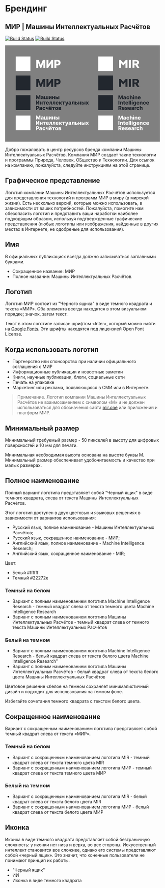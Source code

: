 # Брендинг 
## МИР | Машины Интеллектуальных Расчётов

[![Build Status](https://img.shields.io/badge/mir.one-platform-black)](https://img.shields.io/badge/mir.one-platform-black) 
[![Build Status](https://img.shields.io/badge/mir.brand.asset-0.0.1-blue)](https://img.shields.io/badge/mir.brand.asset-0.0.1-blue) 

![Общий вид](main.png)

Добро пожаловать в центр ресурсов бренда компании Машины Интеллектуальных Расчётов. Компания МИР создает такие технологии и программы Природа, Человек, ОБщество и Технологии. Для ссылок на компанию, пожалуйста, следуйте инструкциям на этой странице. 

## Графическое представление
Логотип компании Машины Интеллектуальных Расчётов используется для представления технологий и программ МИР в миру (в мирской жизни). Есть несколько версий, которые можно использовать, в зависимости от ваших потребностей. Пожалуйста, помогите нам обезопасить логотип и представить ваши наработки наиболее подходящим образом, используя подтвержденные графические представления (любые логотипы или изображения, найденные в других местах в Интернете, не одобреные для использования).

## Имя

В официальных публикациях всегда должно записываться заглавными буквами. 
- Сокращенное название: МИР
- Полное название: Машины Интеллектуальных Расчётов.

## Логотип

Логотип МИР состоит из "Черного ящика" в виде темного квадрата и текста «МИР». Оба элемента всегда находятся в этом визуальном порядке; значок, затем текст.

Текст в этом логотипе записан шрифтом «Inter», который можно найти на [Google Fonts](https://fonts.google.com/specimen/Inter). Эти шрифты находятся под лицензией Open Font License.

## Когда использовать логотип

* Партнерство или спонсорство при наличии официального соглашения с МИР
* Информационные публикации и новостные заметки
* Книги, научные публикации, блоги, социальные сети
* Печать на упаковке
* Маркетинг или реклама, появляющаяся в СМИ или в Интернете.

> Примечание. Логотип компании Машины Интеллектуальных Расчётов не взаимозаменяем с символом «М» и не должен использоваться для обозначения сайта  [mir.one](mir.one) или приложений и платформ МИР.

## Минимальный размер

Минимальный требуемый размер - 50 пикселей в высоту для цифровых поверхностей и 10 мм для печати.

Минимальная необходимая высота основана на высоте буквы М. Минимальный размер обеспечивает удобочитаемость и качество при малых размерах. 

## Полное наименование

Полный вариант логотипа представляет собой "Черный ящик" в виде темного квадрата, слева от текста Машины Интеллектуальных Расчётов.

Этот логотип доступен в двух цветовых и языковых решениях в зависимости от вариантов использования:

* Русский язык, полное наименование - Машины Интеллектуальных Расчётов;
* Русский язык, сокращенное наименование - МИР;
* Английский язык, полное наименование - Machine Intelligence Research;
* Английский язык, сокращенное наименование - MIR;

Цвет:
* Белый #ffffff
* Темный #22272e

### Темный на белом

* Вариант с полным наименованием логотипа Machine Intelligence Research - темный квадрат слева от текста темного цвета Machine Intelligence Research
* Вариант с полным наименованием логотипа Машины Интеллектуальных Расчётов - темный квадрат слева от темного текста Машины Интеллектуальных Расчётов

### Белый на темном

* Вариант с полным наименованием логотипа Machine Intelligence Research - белый квадрат слева от текста белого цвета Machine Intelligence Research"
* Вариант с полным наименованием логотипа Машины Интеллектуальных Расчётов - белый квадрат слева от текста белого цвета Машины Интеллектуальных Расчётов

Цветовое решение «белое на темном сохраняет минималистичный дизайн и подходит для использования на темном фоне.

Избегайте сочетания темного квадрата с текстом белого цвета.

## Сокращенное наименование

Вариант с сокращенным наименованием логотипа представляет собой темный квадрат слева от текста «МИР».

### Темный на белом

* Вариант с сокращенным наименованием логотипа MIR - темный квадрат слева от текста темного цвета MIR
* Вариант с сокращенным наименованием логотипа МИР - темный квадрат слева от текста темного цвета МИР

### Белый на темном

* Вариант с сокращенным наименованием логотипа MIR - белый квадрат слева от текста белого цвета MIR
* Вариант с сокращенным наименованием логотипа МИР - белый квадрат слева от текста белого цвета МИР

## Иконка

Иконка в виде темного квадрата представляет собой безграничную сложность: у иконки нет низа и верха, во все стороны. Искусственный интеллект становится все сложнее, однако его системы представляют собой «черный ящик». Это значит, что конечные пользователи не понимают принцип их работы.

* "Черный ящик"
* ИИ
* Иконка в виде темного квадрата